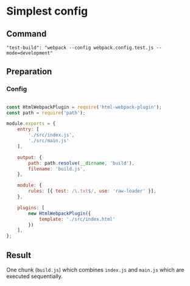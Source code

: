 # Simplest config

## Command

`"test-build": "webpack --config webpack.config.test.js --mode=development"`

## Preparation

### Config

```javascript

const HtmlWebpackPlugin = require('html-webpack-plugin');
const path = require('path');

module.exports = {
    entry: [
        './src/index.js',
        './src/main.js'
    ],

    output: {
        path: path.resolve(__dirname, 'build'),
        filename: 'build.js',
    },

    module: {
        rules: [{ test: /\.txt$/, use: 'raw-loader' }],
    },

    plugins: [
        new HtmlWebpackPlugin({
            template: './src/index.html'
        })
    ],
};

```

## Result

One chunk (`build.js`) which combines `index.js` and `main.js` which are executed sequentially.


